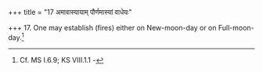 +++
title = "17 अमावास्यायाम् पौर्णमास्यां वाधेयः"

+++
17. One may establish (fires) either on New-moon-day or on Full-moon-day.[^1]  

[^1]: Cf. MS I.6.9; KS VIII.1.1 -
